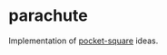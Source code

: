 # parachute

Implementation of [pocket-square](https://github.com/michaelrauh/pocket-square) ideas.
